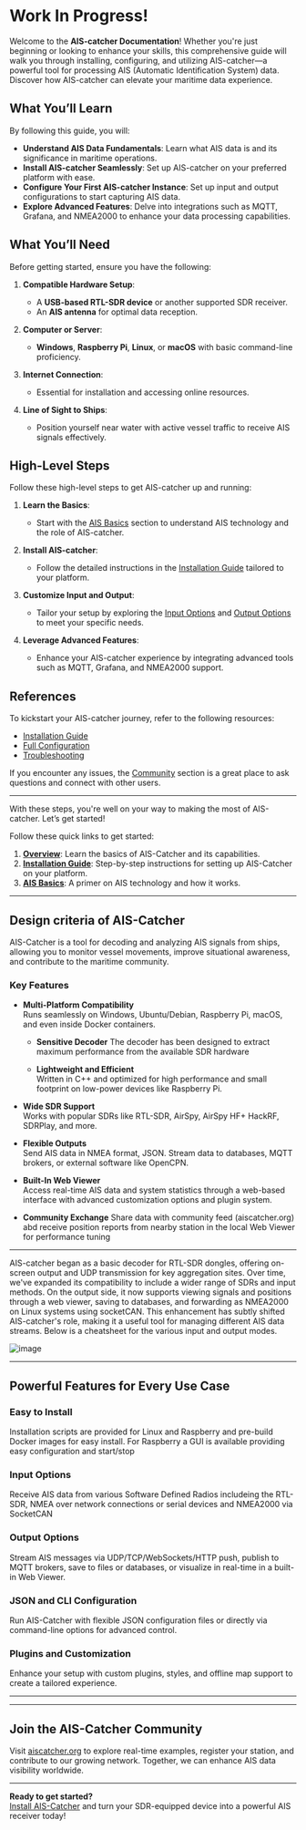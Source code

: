 # Work In Progress!

Welcome to the **AIS-catcher Documentation**! Whether you're just beginning or looking to enhance your skills, this comprehensive guide will walk you through installing, configuring, and utilizing AIS-catcher—a powerful tool for processing AIS (Automatic Identification System) data. Discover how AIS-catcher can elevate your maritime data experience.

## What You’ll Learn

By following this guide, you will:

- **Understand AIS Data Fundamentals**: Learn what AIS data is and its significance in maritime operations.
- **Install AIS-catcher Seamlessly**: Set up AIS-catcher on your preferred platform with ease.
- **Configure Your First AIS-catcher Instance**: Set up input and output configurations to start capturing AIS data.
- **Explore Advanced Features**: Delve into integrations such as MQTT, Grafana, and NMEA2000 to enhance your data processing capabilities.

## What You’ll Need

Before getting started, ensure you have the following:

1. **Compatible Hardware Setup**:
   - A **USB-based RTL-SDR device** or another supported SDR receiver.
   - An **AIS antenna** for optimal data reception.

2. **Computer or Server**:
   - **Windows**, **Raspberry Pi**, **Linux**, or **macOS** with basic command-line proficiency.

3. **Internet Connection**:
   - Essential for installation and accessing online resources.

4. **Line of Sight to Ships**:
   - Position yourself near water with active vessel traffic to receive AIS signals effectively.

## High-Level Steps

Follow these high-level steps to get AIS-catcher up and running:

1. **Learn the Basics**:
   - Start with the [AIS Basics](./ais-basics.md) section to understand AIS technology and the role of AIS-catcher.

2. **Install AIS-catcher**:
   - Follow the detailed instructions in the [Installation Guide](./installation.md) tailored to your platform.

3. **Customize Input and Output**:
   - Tailor your setup by exploring the [Input Options](../configuration/input/overview.md) and [Output Options](../configuration/output/overview.md) to meet your specific needs.

4. **Leverage Advanced Features**:
   - Enhance your AIS-catcher experience by integrating advanced tools such as MQTT, Grafana, and NMEA2000 support.

## References

To kickstart your AIS-catcher journey, refer to the following resources:

- [Installation Guide](./installation.md)
- [Full Configuration](../configuration/overview.md)
- [Troubleshooting](../advanced/troubleshooting.md)

If you encounter any issues, the [Community](../community.md) section is a great place to ask questions and connect with other users.

---

With these steps, you're well on your way to making the most of AIS-catcher. Let’s get started!


Follow these quick links to get started:

1. [**Overview**](getting-started/overview.md): Learn the basics of AIS-Catcher and its capabilities.
2. [**Installation Guide**](getting-started/installation.md): Step-by-step instructions for setting up AIS-Catcher on your platform.
4. [**AIS Basics**](getting-started/ais-basics.md): A primer on AIS technology and how it works.


---

## Design criteria of AIS-Catcher

AIS-Catcher is a tool for decoding and analyzing AIS signals from ships, allowing you to monitor vessel movements, improve situational awareness, and contribute to the maritime community.

### **Key Features**
- **Multi-Platform Compatibility**  
  Runs seamlessly on Windows, Ubuntu/Debian, Raspberry Pi, macOS, and even inside Docker containers.
  
  - **Sensitive Decoder**
  The decoder has been designed to extract maximum performance from the available SDR hardware 

  - **Lightweight and Efficient**  
  Written in C++ and optimized for high performance and small footprint on low-power devices like Raspberry Pi.

- **Wide SDR Support**  
  Works with popular SDRs like RTL-SDR, AirSpy, AirSpy HF+ HackRF, SDRPlay, and more.

- **Flexible Outputs**  
  Send AIS data in NMEA format, JSON. Stream data to databases, MQTT brokers, or external software like OpenCPN.

- **Built-In Web Viewer**  
  Access real-time AIS data and system statistics through a web-based interface with advanced customization options and plugin system.

- **Community Exchange**
  Share data with community feed (aiscatcher.org) abd receive position reports from nearby station in the local Web Viewer for performance tuning



---
AIS-catcher began as a basic decoder for RTL-SDR dongles, offering on-screen output and UDP transmission for key aggregation sites. Over time, we've expanded its compatibility to include a wider range of SDRs and input methods. On the output side, it now supports viewing signals and positions through a web viewer, saving to databases, and forwarding as NMEA2000 on Linux systems using socketCAN. This enhancement has subtly shifted AIS-catcher's role, making it a useful tool for managing different AIS data streams. Below is a cheatsheet for the various input and output modes.

![image](https://github.com/jvde-github/AIS-catcher/assets/52420030/53fdef5c-f8ff-4040-a505-2af06c03c234)

---


## Powerful Features for Every Use Case

### Easy to Install
Installation scripts are provided for Linux and Raspberry and pre-build Docker images for easy install. For Raspberry a GUI is available providing easy configuration and start/stop

### Input Options
Receive AIS data from various Software Defined Radios includeing the RTL-SDR, NMEA over network connections or serial devices and NMEA2000 via SocketCAN

### Output Options
Stream AIS messages via UDP/TCP/WebSockets/HTTP push, publish to MQTT brokers, save to files or databases, or visualize in real-time in a built-in Web Viewer.

### JSON and CLI Configuration
Run AIS-Catcher with flexible JSON configuration files or directly via command-line options for advanced control.

### Plugins and Customization
Enhance your setup with custom plugins, styles, and offline map support to create a tailored experience.


---



---

## Join the AIS-Catcher Community

Visit [aiscatcher.org](https://aiscatcher.org) to explore real-time examples, register your station, and contribute to our growing network. Together, we can enhance AIS data visibility worldwide.

---

**Ready to get started?**  
[Install AIS-Catcher](getting-started/installation.md) and turn your SDR-equipped device into a powerful AIS receiver today!
